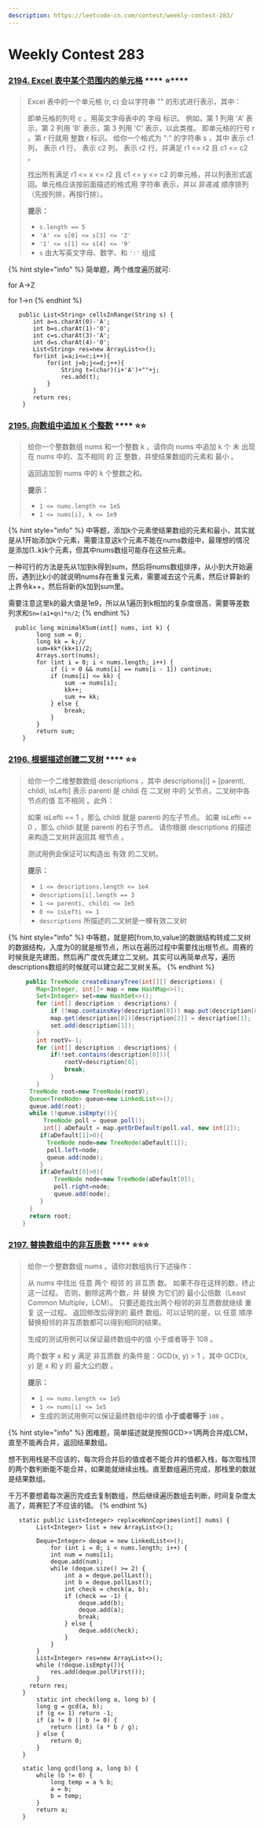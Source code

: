 ```yaml
---
description: https://leetcode-cn.com/contest/weekly-contest-283/
---
```


# Weekly Contest 283

### [**2194. Excel 表中某个范围内的单元格**](https://leetcode-cn.com/problems/cells-in-a-range-on-an-excel-sheet/)  ****  :star:****

> Excel 表中的一个单元格 (r, c) 会以字符串 "" 的形式进行表示，其中：
>
> 即单元格的列号 c 。用英文字母表中的 字母 标识。 例如，第 1 列用 'A' 表示，第 2 列用 'B' 表示，第 3 列用 'C' 表示，以此类推。 即单元格的行号 r 。第 r 行就用 整数 r 标识。 给你一个格式为 ":" 的字符串 s ，其中 表示 c1 列， 表示 r1 行， 表示 c2 列， 表示 r2 行，并满足 r1 <= r2 且 c1 <= c2 。
>
> 找出所有满足 r1 <= x <= r2 且 c1 <= y <= c2 的单元格，并以列表形式返回。单元格应该按前面描述的格式用 字符串 表示，并以 非递减 顺序排列（先按列排，再按行排）。
>
> **提示：**
>
> * `s.length == 5`
> * `'A' <= s[0] <= s[3] <= 'Z'`
> * `'1' <= s[1] <= s[4] <= '9'`
> * `s` 由大写英文字母、数字、和 `':'` 组成

{% hint style="info" %}
简单题，两个维度遍历就可:

&#x20;  for  A->Z

&#x20;     for 1->n
{% endhint %}

```
   public List<String> cellsInRange(String s) {
       int a=s.charAt(0)-'A';
       int b=s.charAt(1)-'0';
       int c=s.charAt(3)-'A';
       int d=s.charAt(4)-'0';
       List<String> res=new ArrayList<>();
       for(int i=a;i<=c;i++){
           for(int j=b;j<=d;j++){
               String t=(char)(i+'A')+""+j;
               res.add(t);
           }
       }
       return res;
    }
```

### [**2195. 向数组中追加 K 个整数**](https://leetcode-cn.com/problems/append-k-integers-with-minimal-sum/)  ****  :star::star:

> 给你一个整数数组 nums 和一个整数 k 。请你向 nums 中追加 k 个 未 出现在 nums 中的、互不相同 的 正 整数，并使结果数组的元素和 最小 。
>
> 返回追加到 nums 中的 k 个整数之和。
>
> **提示：**
>
> * `1 <= nums.length <= 1e5`
> * `1 <= nums[i], k <= 1e9`

{% hint style="info" %}
中等题，添加k个元素使结果数组的元素和最小，其实就是从1开始添加k个元素，需要注意这k个元素不能在nums数组中，最理想的情况是添加(1..k)k个元素，但其中nums数组可能存在这些元素。

一种可行的方法是先从1加到k得到sum，然后将nums数组排序，从小到大开始遍历，遇到比k小的就说明nums存在重复元素，需要减去这个元素，然后计算新的上界令k++，然后将新的k加到sum里。

需要注意这里k的最大值是1e9，所以从1遍历到k相加的复杂度很高，需要等差数列求和`Sn=(a1+qn)*n/2`;
{% endhint %}

```
  public long minimalKSum(int[] nums, int k) {
        long sum = 0;
        long kk = k;//
        sum=kk*(kk+1)/2;
        Arrays.sort(nums);
        for (int i = 0; i < nums.length; i++) {
            if (i > 0 && nums[i] == nums[i - 1]) continue;
            if (nums[i] <= kk) {
                sum -= nums[i];
                kk++;
                sum += kk;
            } else {
                break;
            }
        }
        return sum;
    }
```

### [**2196. 根据描述创建二叉树**](https://leetcode-cn.com/problems/create-binary-tree-from-descriptions/)  ****  :star::star:

> 给你一个二维整数数组 descriptions ，其中 descriptions\[i] = \[parenti, childi, isLefti] 表示 parenti 是 childi 在 二叉树 中的 父节点，二叉树中各节点的值 互不相同 。此外：
>
> 如果 isLefti == 1 ，那么 childi 就是 parenti 的左子节点。 如果 isLefti == 0 ，那么 childi 就是 parenti 的右子节点。 请你根据 descriptions 的描述来构造二叉树并返回其 根节点 。
>
> 测试用例会保证可以构造出 有效 的二叉树。
>
> **提示：**
>
> * `1 <= descriptions.length <= 1e4`
> * `descriptions[i].length == 3`
> * `1 <= parenti, childi <= 1e5`
> * `0 <= isLefti <= 1`
> * `descriptions` 所描述的二叉树是一棵有效二叉树

{% hint style="info" %}
中等题，就是把\[from,to,value]的数据结构转成二叉树的数据结构，入度为0的就是根节点，所以在遍历过程中需要找出根节点。周赛的时候我是先建图，然后再广度优先建立二叉树。其实可以再简单点写，遍历descriptions数组的时候就可以建立起二叉树关系。
{% endhint %}

```java
     public TreeNode createBinaryTree(int[][] descriptions) {
        Map<Integer, int[]> map = new HashMap<>();
        Set<Integer> set=new HashSet<>();
        for (int[] description : descriptions) {
            if (!map.containsKey(description[0])) map.put(description[0], new int[2]);
            map.get(description[0])[description[2]] = description[1];
            set.add(description[1]);
        }
        int rootV=-1;
        for (int[] description : descriptions) {
            if(!set.contains(description[0])){
                rootV=description[0];
                break;
            }
        }
      TreeNode root=new TreeNode(rootV);  
      Queue<TreeNode> queue=new LinkedList<>();
      queue.add(root);
      while (!queue.isEmpty()){
          TreeNode poll = queue.poll();
          int[] aDefault = map.getOrDefault(poll.val, new int[2]);
         if(aDefault[1]>0){
           TreeNode node=new TreeNode(aDefault[1]);  
           poll.left=node;
           queue.add(node);
         }
         if(aDefault[0]>0){
             TreeNode node=new TreeNode(aDefault[0]);
             poll.right=node;
             queue.add(node);   
         }
      }
      return root;
    }
```

### [**2197. 替换数组中的非互质数**](https://leetcode-cn.com/problems/replace-non-coprime-numbers-in-array/)  ****  :star::star::star:

> 给你一个整数数组 nums 。请你对数组执行下述操作：
>
> 从 nums 中找出 任意 两个 相邻 的 非互质 数。 如果不存在这样的数，终止 这一过程。 否则，删除这两个数，并 替换 为它们的 最小公倍数（Least Common Multiple，LCM）。 只要还能找出两个相邻的非互质数就继续 重复 这一过程。 返回修改后得到的 最终 数组。可以证明的是，以 任意 顺序替换相邻的非互质数都可以得到相同的结果。
>
> 生成的测试用例可以保证最终数组中的值 小于或者等于 108 。
>
> 两个数字 x 和 y 满足 非互质数 的条件是：GCD(x, y) > 1 ，其中 GCD(x, y) 是 x 和 y 的 最大公约数 。
>
> **提示：**
>
> * `1 <= nums.length <= 1e5`
> * `1 <= nums[i] <= 1e5`
> * 生成的测试用例可以保证最终数组中的值 **小于或者等于** `108` 。

{% hint style="info" %}
困难题，简单描述就是按照GCD>=1两两合并成LCM，直至不能再合并，返回结果数组。

想不到用栈是不应该的，每次将合并后的值或者不能合并的值都入栈，每次取栈顶的两个数判断能不能合并，如果能就继续出栈。直至数组遍历完成，那栈里的数就是结果数组。

千万不要想着每次遍历完成去复制数组，然后继续遍历数组去判断，时间复杂度太高了，周赛犯了不应该的错。
{% endhint %}

```
   static public List<Integer> replaceNonCoprimes(int[] nums) {
        List<Integer> list = new ArrayList<>();

        Deque<Integer> deque = new LinkedList<>();
            for (int i = 0; i < nums.length; i++) {
            int num = nums[i];
            deque.add(num);
            while (deque.size() >= 2) {
                int a = deque.pollLast();
                int b = deque.pollLast();
                int check = check(a, b);
                if (check == -1) {
                    deque.add(b);
                    deque.add(a);
                    break;
                } else {
                    deque.add(check);
                }
            }
        }
        List<Integer> res=new ArrayList<>();
        while (!deque.isEmpty()){
            res.add(deque.pollFirst());
        }
      return res;
    }
        static int check(long a, long b) {
        long g = gcd(a, b);
        if (g <= 1) return -1;
        if (a != 0 || b != 0) {
            return (int) (a * b / g);
        } else {
            return 0;
        }
    }

    static long gcd(long a, long b) {
        while (b != 0) {
            long temp = a % b;
            a = b;
            b = temp;
        }
        return a;
    }
```

